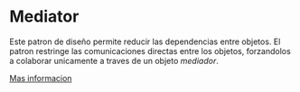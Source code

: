 # Mediator 

Este patron de diseño permite reducir las dependencias entre objetos. El patron restringe las comunicaciones directas
entre los objetos, forzandolos a colaborar unicamente a traves de un objeto _mediador_.

[Mas informacion](https://refactoring.guru/es/design-patterns/mediator)